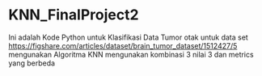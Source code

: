 # KNN_FinalProject2
Ini adalah Kode Python untuk Klasifikasi Data Tumor otak untuk data set https://figshare.com/articles/dataset/brain_tumor_dataset/1512427/5 mengunakan Algoritma KNN mengunakan kombinasi 3 nilai 3 dan metrics yang berbeda
